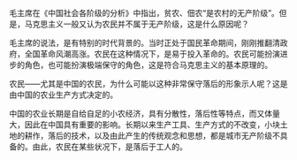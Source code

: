毛主席在《中国社会各阶级的分析》中指出，贫农、佃农“是农村的无产阶级”。但是，马克思主义一般又认为农民并不属于无产阶级，这是什么原因呢？

毛主席的说法，是有特别的时代背景的。当时正处于国民革命期间，刚刚推翻清政府，全国革命风潮高涨。农民在这种情况下，是易于投入革命的。农民可能扮演进步的角色，也可能扮演极端保守的角色，这是符合马克思主义的基本原理的。

农民——尤其是中国的农民，为什么可能以这种非常保守落后的形象示人呢？这是由中国的农业生产方式决定的。

中国的农业长期是自给自足的小农经济，具有分散性，落后性等特点，而又体量大，因此在中国具有重要的影响。长期以来生产工具、生产方式的不改变，小块土地的耕作，落后的技术，以及由此产生的传统观念和思想，都是城市无产阶级不具备的。由此，农民在某些状况下，是落后于工人的。
